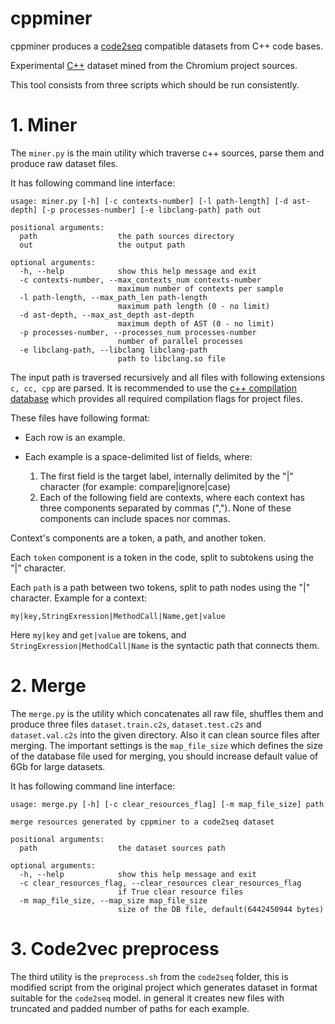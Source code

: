 # cppminer
cppminer produces a [code2seq](https://github.com/tech-srl/code2seq) compatible datasets from C++ code bases.

Experimental [C++](https://drive.google.com/file/d/15BDd6zHFkVJXl95FG4JnnSse48k1UR3E/view?usp=sharing) dataset mined from the Chromium project sources.

This tool consists from three scripts which should be run consistently.
 
# 1. Miner 
The `miner.py` is the main utility which traverse c++ sources, parse them and produce raw dataset files.

It has following command line interface:
~~~
usage: miner.py [-h] [-c contexts-number] [-l path-length] [-d ast-depth] [-p processes-number] [-e libclang-path] path out

positional arguments:
  path                  the path sources directory
  out                   the output path

optional arguments:
  -h, --help            show this help message and exit
  -c contexts-number, --max_contexts_num contexts-number
                        maximum number of contexts per sample
  -l path-length, --max_path_len path-length
                        maximum path length (0 - no limit)
  -d ast-depth, --max_ast_depth ast-depth
                        maximum depth of AST (0 - no limit)
  -p processes-number, --processes_num processes-number
                        number of parallel processes
  -e libclang-path, --libclang libclang-path
                        path to libclang.so file
~~~

The input path is traversed recursively and all files with following extensions `c, cc, cpp` are parsed. 
It is recommended to use the [c++ compilation database](https://clang.llvm.org/docs/JSONCompilationDatabase.html) which provides all required compilation flags for project files.

These files have following format:

* Each row is an example.
* Each example is a space-delimited list of fields, where:

    1. The first field is the target label, internally delimited by the "|" character (for example: compare|ignore|case)
    2. Each of the following field are contexts, where each context has three components separated by commas (","). None of these components can include spaces nor commas.

Context's components are a token, a path, and another token.

Each `token` component is a token in the code, split to subtokens using the "|" character.

Each `path` is a path between two tokens, split to path nodes using the "|" character. Example for a context:
```
my|key,StringExression|MethodCall|Name,get|value
```
Here `my|key` and `get|value` are tokens, and `StringExression|MethodCall|Name` is the syntactic path that connects them.

# 2. Merge
The `merge.py` is the utility which concatenates all raw file, shuffles them and produce three files `dataset.train.c2s`, `dataset.test.c2s` and `dataset.val.c2s` into the given directory.
Also it can clean source files after merging. The important settings is the `map_file_size` which defines the size of the database file used for merging, 
you should increase default value of 6Gb for large datasets. 

It has following command line interface:

~~~
usage: merge.py [-h] [-c clear_resources_flag] [-m map_file_size] path

merge resources generated by cppminer to a code2seq dataset

positional arguments:
  path                  the dataset sources path

optional arguments:
  -h, --help            show this help message and exit
  -c clear_resources_flag, --clear_resources clear_resources_flag
                        if True clear resource files
  -m map_file_size, --map_size map_file_size
                        size of the DB file, default(6442450944 bytes)
~~~

# 3. Code2vec preprocess

The third utility is the `preprocess.sh` from the `code2seq` folder, this is modified script from the original project which generates dataset in format suitable for the `code2seq` model.
in general it creates new files with truncated and padded number of paths for each example.
